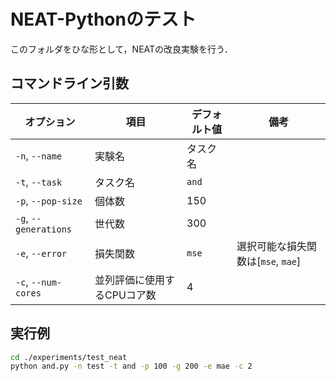 # NEAT-Pythonのテスト
このフォルダをひな形として，NEATの改良実験を行う．

## コマンドライン引数
| オプション | 項目 | デフォルト値 | 備考 |
| --- | --- | --- | --- |
| `-n`, `--name` | 実験名 | タスク名 ||
| `-t`, `--task` | タスク名 | `and` ||
| `-p`, `--pop-size` | 個体数 | 150 ||
| `-g`, `--generations` | 世代数 | 300 ||
| `-e`, `--error` | 損失関数 | `mse` |選択可能な損失関数は[`mse`, `mae`]|
| `-c`, `--num-cores` | 並列評価に使用するCPUコア数 | 4 ||

## 実行例
```sh
cd ./experiments/test_neat
python and.py -n test -t and -p 100 -g 200 -e mae -c 2
```